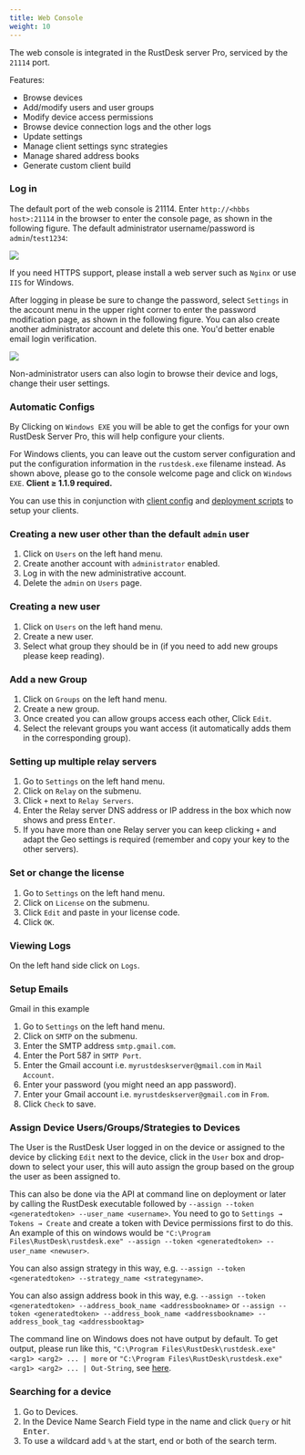 ```yaml
---
title: Web Console
weight: 10
---
```


The web console is integrated in the RustDesk server Pro, serviced by the `21114` port.

Features:

- Browse devices
- Add/modify users and user groups
- Modify device access permissions
- Browse device connection logs and the other logs
- Update settings
- Manage client settings sync strategies
- Manage shared address books
- Generate custom client build

### Log in

The default port of the web console is 21114. Enter `http://<hbbs host>:21114` in the browser to enter the console page, as shown in the following figure. The default administrator username/password is `admin`/`test1234`:

![](/docs/en/self-host/rustdesk-server-pro/console/images/console-login.png)

If you need HTTPS support, please install a web server such as `Nginx` or use `IIS` for Windows.

After logging in please be sure to change the password, select `Settings` in the account menu in the upper right corner to enter the password modification page, as shown in the following figure. You can also create another administrator account and delete this one. You'd better enable email login verification.

<a name=console-home></a>
![](/docs/en/self-host/rustdesk-server-pro/console/images/console-home.png?v2)

Non-administrator users can also login to browse their device and logs, change their user settings.

### Automatic Configs
By Clicking on `Windows EXE` you will be able to get the configs for your own RustDesk Server Pro, this will help configure your clients.

For Windows clients, you can leave out the custom server configuration and put the configuration information in the `rustdesk.exe` filename instead. As shown above, please go to the console welcome page and click on `Windows EXE`. **Client ≥ 1.1.9 required.**

You can use this in conjunction with [client config](https://rustdesk.com/docs/en/self-host/client-configuration/) and [deployment scripts](https://rustdesk.com/docs/en/self-host/client-deployment/) to setup your clients.

### Creating a new user other than the default `admin` user
1. Click on `Users` on the left hand menu.
2. Create another account with `administrator` enabled.
3. Log in with the new administrative account.
4. Delete the `admin` on `Users` page.

### Creating a new user
1. Click on `Users` on the left hand menu.
2. Create a new user.
3. Select what group they should be in (if you need to add new groups please keep reading).

### Add a new Group
1. Click on `Groups` on the left hand menu.
2. Create a new group.
3. Once created you can allow groups access each other, Click `Edit`.
4. Select the relevant groups you want access (it automatically adds them in the corresponding group).

### Setting up multiple relay servers
1. Go to `Settings` on the left hand menu.
2. Click on `Relay` on the submenu.
3. Click `+` next to `Relay Servers`.
4. Enter the Relay server DNS address or IP address in the box which now shows and press <kbd>Enter</kbd>.
5. If you have more than one Relay server you can keep clicking `+` and adapt the Geo settings is required (remember and copy your key to the other servers).

### Set or change the license
1. Go to `Settings` on the left hand menu.
2. Click on `License` on the submenu.
3. Click `Edit` and paste in your license code.
4. Click `OK`.

### Viewing Logs
On the left hand side click on `Logs`.

### Setup Emails
Gmail in this example

1. Go to `Settings` on the left hand menu.
2. Click on `SMTP` on the submenu.
3. Enter the SMTP address `smtp.gmail.com`.
4. Enter the Port 587 in `SMTP Port`.
5. Enter the Gmail account i.e. `myrustdeskserver@gmail.com` in `Mail Account`.
6. Enter your password (you might need an app password).
7. Enter your Gmail account i.e. `myrustdeskserver@gmail.com` in `From`.
8. Click `Check` to save.

### Assign Device Users/Groups/Strategies to Devices
The User is the RustDesk User logged in on the device or assigned to the device by clicking `Edit` next to the device, click in the `User` box and drop-down to select your user, this will auto assign the group based on the group the user as been assigned to.

This can also be done via the API at command line on deployment or later by calling the RustDesk executable followed by `--assign --token <generatedtoken> --user_name <username>`. You need to go to `Settings → Tokens → Create` and create a token with Device permissions first to do this. An example of this on windows would be `"C:\Program Files\RustDesk\rustdesk.exe" --assign --token <generatedtoken> --user_name <newuser>`.

You can also assign strategy in this way, e.g. `--assign --token <generatedtoken> --strategy_name <strategyname>`.

You can also assign address book in this way, e.g. `--assign --token <generatedtoken> --address_book_name <addressbookname>` or `--assign --token <generatedtoken> --address_book_name <addressbookname> --address_book_tag <addressbooktag>`

The command line on Windows does not have output by default. To get output, please run like this, `"C:\Program Files\RustDesk\rustdesk.exe" <arg1> <arg2> ... | more` or `"C:\Program Files\RustDesk\rustdesk.exe" <arg1> <arg2> ... | Out-String`, see [here](https://github.com/rustdesk/rustdesk/discussions/6377#discussioncomment-8094952).

### Searching for a device
1. Go to Devices.
2. In the Device Name Search Field type in the name and click `Query` or hit <kbd>Enter</kbd>.
3. To use a wildcard add `%` at the start, end or both of the search term.
